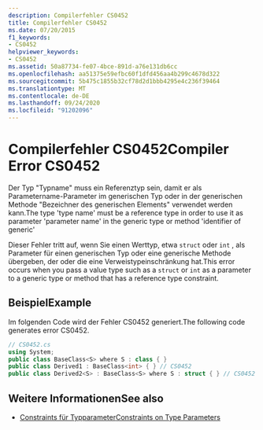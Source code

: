 ```yaml
---
description: Compilerfehler CS0452
title: Compilerfehler CS0452
ms.date: 07/20/2015
f1_keywords:
- CS0452
helpviewer_keywords:
- CS0452
ms.assetid: 50a87734-fe07-4bce-891d-a76e131db6cc
ms.openlocfilehash: aa51375e59efbc60f1dfd456aa4b299c4678d322
ms.sourcegitcommit: 5b475c1855b32cf78d2d1bbb4295e4c236f39464
ms.translationtype: MT
ms.contentlocale: de-DE
ms.lasthandoff: 09/24/2020
ms.locfileid: "91202096"
---
```

# <a name="compiler-error-cs0452"></a><span data-ttu-id="d8ad1-103">Compilerfehler CS0452</span><span class="sxs-lookup"><span data-stu-id="d8ad1-103">Compiler Error CS0452</span></span>

<span data-ttu-id="d8ad1-104">Der Typ "Typname" muss ein Referenztyp sein, damit er als Parametername-Parameter im generischen Typ oder in der generischen Methode "Bezeichner des generischen Elements" verwendet werden kann.</span><span class="sxs-lookup"><span data-stu-id="d8ad1-104">The type 'type name' must be a reference type in order to use it as parameter 'parameter name' in the generic type or method 'identifier of generic'</span></span>  
  
 <span data-ttu-id="d8ad1-105">Dieser Fehler tritt auf, wenn Sie einen Werttyp, etwa `struct` oder `int` , als Parameter für einen generischen Typ oder eine generische Methode übergeben, der oder die eine Verweistypeinschränkung hat.</span><span class="sxs-lookup"><span data-stu-id="d8ad1-105">This error occurs when you pass a value type such as a `struct` or `int` as a parameter to a generic type or method that has a reference type constraint.</span></span>  
  
## <a name="example"></a><span data-ttu-id="d8ad1-106">Beispiel</span><span class="sxs-lookup"><span data-stu-id="d8ad1-106">Example</span></span>  

 <span data-ttu-id="d8ad1-107">Im folgenden Code wird der Fehler CS0452 generiert.</span><span class="sxs-lookup"><span data-stu-id="d8ad1-107">The following code generates error CS0452.</span></span>  
  
```csharp  
// CS0452.cs  
using System;  
public class BaseClass<S> where S : class { }  
public class Derived1 : BaseClass<int> { } // CS0452  
public class Derived2<S> : BaseClass<S> where S : struct { } // CS0452  
```  
  
## <a name="see-also"></a><span data-ttu-id="d8ad1-108">Weitere Informationen</span><span class="sxs-lookup"><span data-stu-id="d8ad1-108">See also</span></span>

- [<span data-ttu-id="d8ad1-109">Constraints für Typparameter</span><span class="sxs-lookup"><span data-stu-id="d8ad1-109">Constraints on Type Parameters</span></span>](../programming-guide/generics/constraints-on-type-parameters.md)
